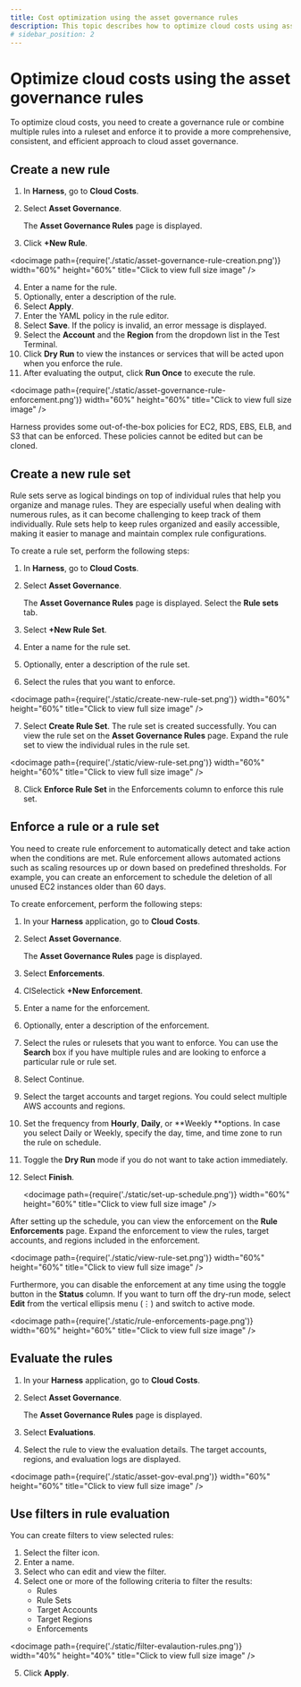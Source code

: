 ```yaml
---
title: Cost optimization using the asset governance rules
description: This topic describes how to optimize cloud costs using asset governance.
# sidebar_position: 2
---
```


# Optimize cloud costs using the asset governance rules
To optimize cloud costs, you need to create a governance rule or combine multiple rules into a ruleset and enforce it to provide a more comprehensive, consistent, and efficient approach to cloud asset governance.


## Create a new rule

1. In **Harness**, go to **Cloud Costs**.
2. Select **Asset Governance**.

    The **Asset Governance Rules** page is displayed.

3. Click **+New Rule**. 


  <docimage path={require('./static/asset-governance-rule-creation.png')} width="60%" height="60%" title="Click to view full size image" />

4. Enter a name for the rule.
5. Optionally, enter a description of the rule.
6. Select **Apply**.
7. Enter the YAML policy in the rule editor.
8. Select **Save**. 
If the policy is invalid, an error message is displayed.
9. Select the **Account** and the **Region** from the dropdown list in the Test Terminal.
10. Click **Dry Run** to view the instances or services that will be acted upon when you enforce the rule. 
11. After evaluating the output, click **Run Once** to execute the rule. 

  <docimage path={require('./static/asset-governance-rule-enforcement.png')} width="60%" height="60%" title="Click to view full size image" />

Harness provides some out-of-the-box policies for EC2, RDS, EBS, ELB, and S3 that can be enforced. These policies cannot be edited but can be cloned.

## Create a new rule set

Rule sets serve as logical bindings on top of individual rules that help you organize and manage rules. They are especially useful when dealing with numerous rules, as it can become challenging to keep track of them individually. Rule sets help to keep rules organized and easily accessible, making it easier to manage and maintain complex rule configurations.

To create a rule set, perform the following steps:

1. In **Harness**, go to **Cloud Costs**.
2. Select **Asset Governance**.

    The **Asset Governance Rules** page is displayed. Select the **Rule sets** tab.

3. Select **+New Rule Set**.
4. Enter a name for the rule set.
5. Optionally, enter a description of the rule set.
6. Select the rules that you want to enforce. 

  <docimage path={require('./static/create-new-rule-set.png')} width="60%" height="60%" title="Click to view full size image" />


7. Select **Create Rule Set**. 
The rule set is created successfully. You can view the rule set on the **Asset Governance Rules** page. Expand the rule set to view the individual rules in the rule set.

  <docimage path={require('./static/view-rule-set.png')} width="60%" height="60%" title="Click to view full size image" />

8. Click **Enforce Rule Set** in the Enforcements column to enforce this rule set.


## Enforce a rule or a rule set

You need to create rule enforcement to automatically detect and take action when the conditions are met. Rule enforcement allows automated actions such as scaling resources up or down based on predefined thresholds. For example, you can create an enforcement to schedule the deletion of all unused EC2 instances older than 60 days.

To create enforcement, perform the following steps:

1. In your **Harness** application, go to **Cloud Costs**.
2. Select **Asset Governance**.

    The **Asset Governance Rules** page is displayed.

3. Select **Enforcements**.
4. ClSelectick **+New Enforcement**.
5. Enter a name for the enforcement.
6. Optionally, enter a description of the enforcement.
7. Select the rules or rulesets that you want to enforce. You can use the **Search** box if you have multiple rules and are looking to enforce a particular rule or rule set.
8. Select Continue. 
9. Select the target accounts and target regions. You could select multiple AWS accounts and regions.
10. Set the frequency from **Hourly**, **Daily**, or **Weekly **options. In case you select Daily or Weekly, specify the day, time, and time zone to run the rule on schedule.
11. Toggle the **Dry Run** mode if you do not want to take action immediately.
12. Select **Finish**. 

    <docimage path={require('./static/set-up-schedule.png')} width="60%" height="60%" title="Click to view full size image" />


After setting up the schedule, you can view the enforcement on the **Rule Enforcements** page. Expand the enforcement to view the rules, target accounts, and regions included in the enforcement. 

<docimage path={require('./static/view-rule-set.png')} width="60%" height="60%" title="Click to view full size image" />

Furthermore, you can disable the enforcement at any time using the toggle button in the **Status** column. If you want to turn off the dry-run mode, select **Edit** from the vertical ellipsis menu (⋮) and switch to active mode.
  
<docimage path={require('./static/rule-enforcements-page.png')} width="60%" height="60%" title="Click to view full size image" />



## Evaluate the rules

1. In your **Harness** application, go to **Cloud Costs**.
2. Select **Asset Governance**.

    The **Asset Governance Rules** page is displayed.

3. Select **Evaluations**.
4. Select the rule to view the evaluation details. 
The target accounts, regions, and evaluation logs are displayed.

 <docimage path={require('./static/asset-gov-eval.png')} width="60%" height="60%" title="Click to view full size image" />


## Use filters in rule evaluation

You can create filters to view selected rules:

1. Select the filter icon.
2. Enter a name.
3. Select who can edit and view the filter.
4. Select one or more of the following criteria to filter the results:
    * Rules
    * Rule Sets
    * Target Accounts
    * Target Regions
    * Enforcements

  <docimage path={require('./static/filter-evalaution-rules.png')} width="40%" height="40%" title="Click to view full size image" />

5. Click **Apply**.
